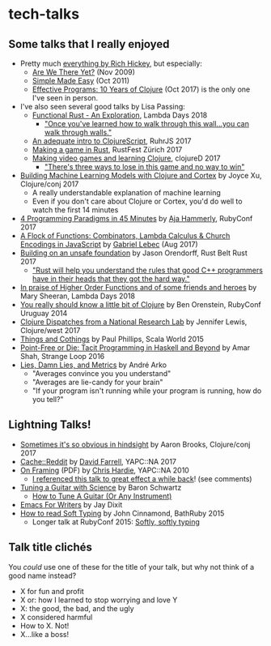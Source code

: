# tech-talks

## Some talks that I really enjoyed
* Pretty much [everything by Rich Hickey](https://github.com/tallesl/Rich-Hickey-fanclub), but especially:
    * [Are We There Yet?](https://www.infoq.com/presentations/Are-We-There-Yet-Rich-Hickey) (Nov 2009)
    * [Simple Made Easy](https://www.infoq.com/presentations/Simple-Made-Easy) (Oct 2011)
    * [Effective Programs: 10 Years of Clojure](https://www.youtube.com/watch?v=2V1FtfBDsLU) (Oct 2017) is the only one I've seen in person.
* I've also seen several good talks by Lisa Passing:
    * [Functional Rust - An Exploration](https://www.youtube.com/watch?v=Ve8HUfU3ELQ), Lambda Days 2018
        * ["Once you've learned how to walk through this wall...you can walk through walls."](https://www.youtube.com/watch?v=Ve8HUfU3ELQ&t=5m55s)
	* [An adequate intro to ClojureScript](https://www.youtube.com/watch?v=bl7BaLcjg0A), RuhrJS 2017
	* [Making a game in Rust](https://www.youtube.com/watch?v=Ktwl97Ph-SI), RustFest Zürich 2017
	* [Making video games and learning Clojure](https://www.youtube.com/watch?v=TcyTErqmB_4), clojureD 2017
	    * ["There's three ways to lose in this game and no way to win"](https://www.youtube.com/watch?v=TcyTErqmB_4&t=19m48s)
* [Building Machine Learning Models with Clojure and Cortex](https://www.youtube.com/watch?v=0m6wz2vClQI) by Joyce Xu, Clojure/conj 2017
    * A really understandable explanation of machine learning
    * Even if you don't care about Clojure or Cortex, you'd do well to watch the first 14 minutes
* [4 Programming Paradigms in 45 Minutes](https://www.youtube.com/watch?v=3TBq__oKUzk) by [Aja Hammerly](http://www.thagomizer.com/), RubyConf 2017
* [A Flock of Functions: Combinators, Lambda Calculus & Church Encodings in JavaScript](https://www.youtube.com/watch?v=3VQ382QG-y4) by [Gabriel Lebec](https://twitter.com/g_lebec) (Aug 2017)
* [Building on an unsafe foundation](https://www.youtube.com/watch?v=rTo2u13lVcQ) by Jason Orendorff, Rust Belt Rust 2017
    * ["Rust will help you understand the rules that good C++ programmers have in their heads that they got the hard way."](https://www.youtube.com/watch?v=rTo2u13lVcQ&t=33m25s)
* [In praise of Higher Order Functions and of some friends and heroes](https://oylenshpeegul.wordpress.com/2018/04/01/in-praise-of-higher-order-functions/) by Mary Sheeran, Lambda Days 2018
* [You really should know a little bit of Clojure](https://www.youtube.com/watch?v=c9TSQJPKs6A) by Ben Orenstein, RubyConf Uruguay 2014
* [Clojure Dispatches from a National Research Lab](https://www.youtube.com/watch?v=pjFmF6pezsw) by Jennifer Lewis, Clojure/west 2017
* [Things and Cothings](https://www.youtube.com/watch?v=gqSBM_kLJaI) by Paul Phillips, Scala World 2015
* [Point-Free or Die: Tacit Programming in Haskell and Beyond](ttps://www.youtube.com/watch?v=seVSlKazsNk) by Amar Shah, Strange Loop 2016
* [Lies, Damn Lies, and Metrics](https://www.youtube.com/watch?v=pYbgcDfM2Ts) by André Arko
    * "Averages convince you you understand"
    * "Averages are lie-candy for your brain"
	* "If your program isn't running while your program is running, how do you tell?"
	


## Lightning Talks!
* [Sometimes it's so obvious in hindsight](https://www.youtube.com/watch?v=lq_WEM461M0) by Aaron Brooks, Clojure/conj 2017
* [Cache::Reddit](https://www.youtube.com/watch?v=ZT4BJEIu-SY) by [David Farrell](https://twitter.com/PerlTricks), YAPC::NA 2017
* [On Framing](https://chrishardie.com/files/framing-lightning.pdf) (PDF) by [Chris Hardie](https://twitter.com/chrishardie), YAPC::NA 2010
    * [I referenced this talk to great effect a while back](https://www.activestate.com/blog/2016/06/perl-hacker-webinar#comment-2736794698)! (see comments)
* [Tuning a Guitar with Science](https://www.youtube.com/watch?v=U6BwggT3wGY) by Baron Schwartz
    * [How to Tune A Guitar (Or Any Instrument)](https://www.xaprb.com/blog/2014/01/18/how-to-tune-guitar/)
* [Emacs For Writers](https://www.youtube.com/watch?v=FtieBc3KptU) by Jay Dixit
* [How to read Soft Typing](https://www.youtube.com/watch?v=Jp0VKD_7pmw#t=15m) by John Cinnamond, BathRuby 2015
    * Longer talk at RubyConf  2015: [Softly, softly typing](https://www.youtube.com/watch?v=XGLYHQ1BLfM)


## Talk title clichés
You *could* use one of these for the title of your talk, but why not
think of a good name instead?
* X for fun and profit
* X or: how I learned to stop worrying and love Y
* X: the good, the bad, and the ugly
* X considered harmful
* How to X. Not!
* X...like a boss!


